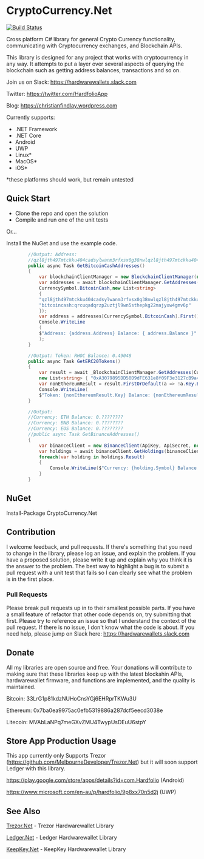 # CryptoCurrency.Net

[![Build Status](https://dev.azure.com/christianfindlay0657/christian_findlay/_apis/build/status/MelbourneDeveloper.CryptoCurrency.Net?branchName=master)](https://dev.azure.com/christianfindlay0657/christian_findlay/_build/latest?definitionId=3&branchName=master)

Cross platform C# library for general Crypto Currency functionality, communicating with Cryptocurrency exchanges, and Blockchain APIs.

This library is designed for any project that works with cryptocurrency in any way. It attempts to put a layer over several aspects of querying the blockchain such as getting address balances, transactions and so on.

Join us on Slack:
https://hardwarewallets.slack.com

Twitter:
https://twitter.com/HardfolioApp

Blog:
https://christianfindlay.wordpress.com

Currently supports:
* .NET Framework
* .NET Core
* Android
* UWP 
* Linux*
* MacOS*
* iOS*

*these platforms should work, but remain untested

## Quick Start

- Clone the repo and open the solution
- Compile and run one of the unit tests

Or...

Install the NuGet and use the example code.

```cs
        //Output: Address: 
        //qzl8jth497mtckku404cadsylwanm3rfxsx0g38nwlqzl8jth497mtckku404cadsylwanm3rfxsx0g38nwl Balance: 0
        public async Task GetBitcoinCashAddresses()
        {
            var blockchainClientManager = new BlockchainClientManager(new RESTClientFactory());
            var addresses = await blockchainClientManager.GetAddresses(
            CurrencySymbol.BitcoinCash,new List<string>
            {
            "qzl8jth497mtckku404cadsylwanm3rfxsx0g38nwlqzl8jth497mtckku404cadsylwanm3rfxsx0g38nwl",
            "bitcoincash:qrcuqadqrzp2uztjl9wn5sthepkg22majyxw4gmv6p"
            });
            var address = addresses[CurrencySymbol.BitcoinCash].First();
            Console.WriteLine
            (
            $"Address: {address.Address} Balance: { address.Balance }"
            );
        }
```


```cs
        //Output: Token: RHOC Balance: 0.49048
        public async Task GetERC20Tokens()
        {
            var result = await _BlockchainClientManager.GetAddresses(CurrencySymbol.Ethereum, 
            new List<string> { "0xA3079895DD50D9dFE631e8f09F3e3127cB9a4970" });
            var nonEthereumResult = result.FirstOrDefault(a => !a.Key.Equals(CurrencySymbol.Ethereum));
            Console.WriteLine(
            $"Token: {nonEthereumResult.Key} Balance: {nonEthereumResult.Value.First().Balance}");
        }
```

```cs
        //Output:
        //Currency: ETH Balance: 0.????????
        //Currency: BNB Balance: 0.????????
        //Currency: EOS Balance: 0.????????
        //public async Task GetBinanceAddresses()
        {
            var binanceClient = new BinanceClient(ApiKey, ApiSecret, new RESTClientFactory());
            var holdings = await binanceClient.GetHoldings(binanceClient);
            foreach(var holding in holdings.Result)
            {
                Console.WriteLine($"Currency: {holding.Symbol} Balance: {holding.HoldingAmount}");
            }
        }
```


## NuGet

Install-Package CryptoCurrency.Net

## Contribution

I welcome feedback, and pull requests. If there's something that you need to change in the library, please log an issue, and explain the problem. If you have a proposed solution, please write it up and explain why you think it is the answer to the problem. The best way to highlight a bug is to submit a pull request with a unit test that fails so I can clearly see what the problem is in the first place.

### Pull Requests

Please break pull requests up in to their smallest possible parts. If you have a small feature of refactor that other code depends on, try submitting that first. Please try to reference an issue so that I understand the context of the pull request. If there is no issue, I don't know what the code is about. If you need help, please jump on Slack here: https://hardwarewallets.slack.com

## Donate

All my libraries are open source and free. Your donations will contribute to making sure that these libraries keep up with the latest blockahin APIs, hardwarewallet firmware, and functions are implemented, and the quality is maintained.

Bitcoin: 33LrG1p81kdzNUHoCnsYGj6EHRprTKWu3U

Ethereum: 0x7ba0ea9975ac0efb5319886a287dcf5eecd3038e

Litecoin: MVAbLaNPq7meGXvZMU4TwypUsDEuU6stpY

## Store App Production Usage

This app currently only Supports Trezor (https://github.com/MelbourneDeveloper/Trezor.Net) but it will soon support Ledger with this library.

https://play.google.com/store/apps/details?id=com.Hardfolio (Android)

https://www.microsoft.com/en-au/p/hardfolio/9p8xx70n5d2j (UWP)

## See Also

[Trezor.Net](https://github.com/MelbourneDeveloper/Trezor.Net) - Trezor Hardwarewallet Library

[Ledger.Net](https://github.com/MelbourneDeveloper/Ledger.Net) - Ledger Hardwarewallet Library

[KeepKey.Net](https://github.com/MelbourneDeveloper/KeepKey.Net) - KeepKey Hardwarewallet Library



